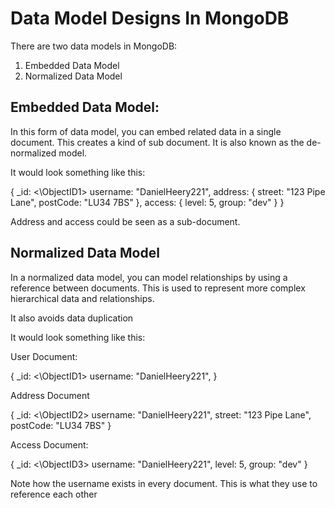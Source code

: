 # Data Model Designs In MongoDB

There are two data models in MongoDB: 

1. Embedded Data Model
2. Normalized Data Model 

## Embedded Data Model:

In this form of data model, you can embed related data in a single document. This creates a kind of sub document. It is also known as the de-normalized model. 

It would look something like this: 

{
  _id: <\ObjectID1>
  username: "DanielHeery221",
  address: {
    street: "123 Pipe Lane",
    postCode: "LU34 7BS"
  },
  access: {
    level: 5,
    group: "dev"
  }
}

Address and access could be seen as a sub-document. 

## Normalized Data Model

In a normalized data model, you can model relationships by using a reference between documents. This is used to represent more complex hierarchical data and relationships. 

It also avoids data duplication

It would look something like this: 

User Document: 

{
  _id: <\ObjectID1>
  username: "DanielHeery221",
}

Address Document 

{
  _id: <\ObjectID2>
  username: "DanielHeery221",
  street: "123 Pipe Lane",
  postCode: "LU34 7BS"
}

Access Document: 

{
  _id: <\ObjectID3>
  username: "DanielHeery221",
  level: 5,
  group: "dev"
}


Note how the username exists in every document. This is what they use to reference each other


